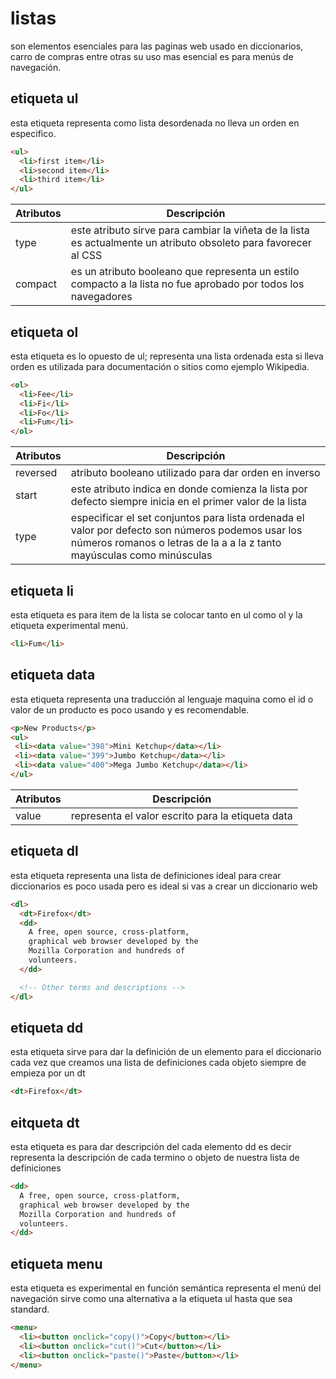 # listas

son elementos esenciales para las paginas web usado en diccionarios, carro de compras entre otras su uso mas esencial es para menús de navegación.

## etiqueta ul

esta etiqueta representa como lista desordenada no lleva un orden en especifico.

```html
<ul>
  <li>first item</li>
  <li>second item</li>
  <li>third item</li>
</ul>
```

| Atributos | Descripción |
| ----------- | ----------- |
| type | este atributo sirve para cambiar la viñeta de la lista es actualmente un atributo obsoleto para favorecer al CSS |
| compact | es un atributo booleano que representa un estilo compacto a la lista no fue aprobado por todos los navegadores |

## etiqueta ol

esta etiqueta es lo opuesto de ul; representa una lista ordenada esta si lleva orden es utilizada para documentación o sitios como ejemplo Wikipedia.

```html
<ol>
  <li>Fee</li>
  <li>Fi</li>
  <li>Fo</li>
  <li>Fum</li>
</ol>
```

| Atributos | Descripción |
| ----------- | ----------- |
| reversed | atributo booleano utilizado para dar orden en inverso |
| start | este atributo indica en donde comienza la lista por defecto siempre inicia en el primer valor de la lista |
| type | especificar el set conjuntos para lista ordenada el valor por defecto son números podemos usar los números romanos o letras de la a a la z tanto mayúsculas como minúsculas |

## etiqueta li

esta etiqueta es para item de la lista se colocar tanto en ul como ol y la etiqueta experimental menú.

```html
<li>Fum</li>
```

## etiqueta data

esta etiqueta representa una traducción al lenguaje maquina como el id o valor de un producto es poco usando y es recomendable.

```html
<p>New Products</p>
<ul>
 <li><data value="398">Mini Ketchup</data></li>
 <li><data value="399">Jumbo Ketchup</data></li>
 <li><data value="400">Mega Jumbo Ketchup</data></li>
</ul>
```

| Atributos | Descripción |
| ----------- | ----------- |
| value | representa el valor escrito para la etiqueta data |

## etiqueta dl

esta etiqueta representa una lista de definiciones ideal para crear diccionarios es poco usada pero es ideal si vas a crear un diccionario web

```html
<dl>
  <dt>Firefox</dt>
  <dd>
    A free, open source, cross-platform,
    graphical web browser developed by the
    Mozilla Corporation and hundreds of
    volunteers.
  </dd>

  <!-- Other terms and descriptions -->
</dl>
```

## etiqueta dd

esta etiqueta sirve para dar la definición de un elemento para el diccionario
cada vez que creamos una lista de definiciones cada objeto siempre de empieza por un dt

```html
<dt>Firefox</dt>
```

## eitqueta dt

esta etiqueta es para dar descripción del cada elemento dd es decir representa la descripción de cada termino o objeto de nuestra lista de definiciones

```html
<dd>
  A free, open source, cross-platform,
  graphical web browser developed by the
  Mozilla Corporation and hundreds of
  volunteers.
</dd>
```

## etiqueta menu

esta etiqueta es experimental en función semántica representa el menú del navegación sirve como una alternativa a la etiqueta ul hasta que sea standard.

```html
<menu>
  <li><button onclick="copy()">Copy</button></li>
  <li><button onclick="cut()">Cut</button></li>
  <li><button onclick="paste()">Paste</button></li>
</menu>
```
